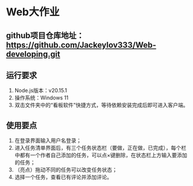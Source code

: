 # Web大作业
## github项目仓库地址：https://github.com/Jackeylov333/Web-developing.git

## 运行要求
1. Node.js版本：v20.15.1
2. 操作系统：Windows 11
3. 双击文件夹中的“看板软件”快捷方式，等待依赖安装完成后即可进入客户端。

## 使用要点
1. 在登录界面输入用户名登录；
2. 进入任务清单界面后，有三个任务状态栏（要做，正在做，已完成），每个栏中都有一个作者自己添加的任务，可以点×键删除，在状态栏上方输入要添加的任务；
3. （亮点）拖动不同的任务可以改变任务状态；
4. 选择一个任务，查看已有评论并添加评论。